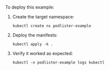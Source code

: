 To deploy this example:

1. Create the target namespace:

    ```
    kubectl create ns podlister-example
    ```

2. Deploy the manifests:

    ```
    kubectl apply -k .
    ```

3. Verify it worked as expected:

    ```
    kubectl -n podlister-example logs kubectl
    ```
